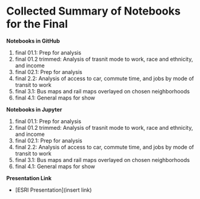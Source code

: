 # Collected Summary of Notebooks for the Final

**Notebooks in GitHub**
1. final 01.1: Prep for analysis
2. final 01.2 trimmed: Analysis of trasnit mode to work, race and ethnicity, and income
3. final 02.1: Prep for analysis
4. final 2.2: Analysis of access to car, commute time, and jobs by mode of transit to work
5. final 3.1: Bus maps and rail maps overlayed on chosen neighborhoods
6. final 4.1: General maps for show

**Notebooks in Jupyter**
1. final 01.1: Prep for analysis
2. final 01.2 trimmed: Analysis of trasnit mode to work, race and ethnicity, and income
3. final 02.1: Prep for analysis
4. final 2.2: Analysis of access to car, commute time, and jobs by mode of transit to work
5. final 3.1: Bus maps and rail maps overlayed on chosen neighborhoods
6. final 4.1: General maps for show

**Presentation Link**
* [ESRI Presentation](insert link)
